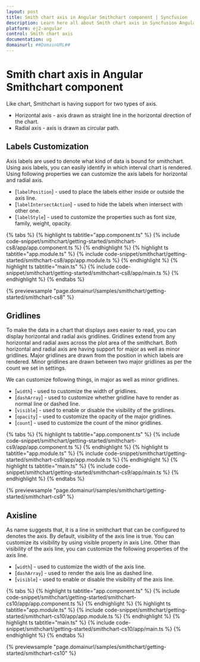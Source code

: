 ```yaml
---
layout: post
title: Smith chart axis in Angular Smithchart component | Syncfusion
description: Learn here all about Smith chart axis in Syncfusion Angular Smithchart component of Syncfusion Essential JS 2 and more.
platform: ej2-angular
control: Smith chart axis 
documentation: ug
domainurl: ##DomainURL##
---
```


# Smith chart axis in Angular Smithchart component

Like chart, Smithchart is having support for two types of axis.
* Horizontal axis - axis drawn as straight line in the horizontal direction of the chart.
* Radial axis - axis is drawn as circular path.

## Labels Customization

Axis labels are used to denote what kind of data is bound for smithchart. Using axis labels, you can easily identify in which interval chart is rendered. Using following properties we can customize the axis labels for horizontal and radial axis.

* [`labelPosition`] - used to place the labels either inside or outside the axis line.
* [`labelIntersectAction`] - used to hide the labels when intersect with other one.
* [`labelStyle`] - used to customize the properties such as font size, family, weight, opacity.

{% tabs %}
{% highlight ts tabtitle="app.component.ts" %}
{% include code-snippet/smithchart/getting-started/smithchart-cs8/app/app.component.ts %}
{% endhighlight %}
{% highlight ts tabtitle="app.module.ts" %}
{% include code-snippet/smithchart/getting-started/smithchart-cs8/app/app.module.ts %}
{% endhighlight %}
{% highlight ts tabtitle="main.ts" %}
{% include code-snippet/smithchart/getting-started/smithchart-cs8/app/main.ts %}
{% endhighlight %}
{% endtabs %}
  
{% previewsample "page.domainurl/samples/smithchart/getting-started/smithchart-cs8" %}

## Gridlines

To make the data in a chart that displays axes easier to read, you can display horizontal and radial axis gridlines. Gridlines extend from any horizontal and radial axes across the plot area of the smithchart.
Both horizontal and radial axis are having support for major as well as minor gridlines. Major gridlines are drawn from the position in which labels are rendered. Minor gridlines are drawn between two major gridlines as per the count we set in settings.

We can customize following things, in major as well as minor gridlines.

* [`width`] - used to customize the width of gridlines.
* [`dashArray`] - used to customize whether gridline have to render as normal line or dashed line.
* [`visible`] - used to enable or disable the visibility of the gridlines.
* [`opacity`] - used to customize the opacity of the major gridlines.
* [`count`] - used to customize the count of the minor gridlines.

{% tabs %}
{% highlight ts tabtitle="app.component.ts" %}
{% include code-snippet/smithchart/getting-started/smithchart-cs9/app/app.component.ts %}
{% endhighlight %}
{% highlight ts tabtitle="app.module.ts" %}
{% include code-snippet/smithchart/getting-started/smithchart-cs9/app/app.module.ts %}
{% endhighlight %}
{% highlight ts tabtitle="main.ts" %}
{% include code-snippet/smithchart/getting-started/smithchart-cs9/app/main.ts %}
{% endhighlight %}
{% endtabs %}
  
{% previewsample "page.domainurl/samples/smithchart/getting-started/smithchart-cs9" %}

## Axisline

As name suggests that, it is a line in smithchart that can be configured to denotes the axis. By default, visibility of the axis line is true. You can customize its visibility by using visible property in axis Line. Other than visibility of the axis line, you can customize the following properties of the axis line.

* [`width`] - used to customize the width of the axis line.
* [`dashArray`] - used to render the axis line as dashed line.
* [`visible`] - used to enable or disable the visibility of the axis line.

{% tabs %}
{% highlight ts tabtitle="app.component.ts" %}
{% include code-snippet/smithchart/getting-started/smithchart-cs10/app/app.component.ts %}
{% endhighlight %}
{% highlight ts tabtitle="app.module.ts" %}
{% include code-snippet/smithchart/getting-started/smithchart-cs10/app/app.module.ts %}
{% endhighlight %}
{% highlight ts tabtitle="main.ts" %}
{% include code-snippet/smithchart/getting-started/smithchart-cs10/app/main.ts %}
{% endhighlight %}
{% endtabs %}
  
{% previewsample "page.domainurl/samples/smithchart/getting-started/smithchart-cs10" %}
